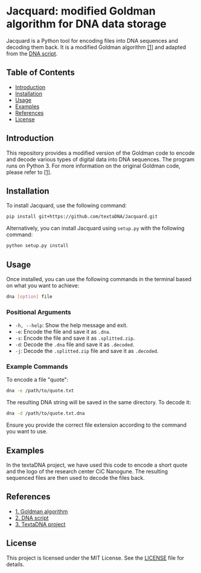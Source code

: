 # Jacquard: modified Goldman algorithm for DNA data storage

Jacquard is a Python tool for encoding files into DNA sequences and decoding them back. It is a modified Goldman algorithm [[1]](https://www.nature.com/articles/nature11875) and adapted from the [DNA script](https://github.com/allanino/DNA).

## Table of Contents

- [Introduction](#introduction)
- [Installation](#installation)
- [Usage](#usage)
- [Examples](#examples)
- [References](#references)
- [License](#license)

## Introduction

This repository provides a modified version of the Goldman code to encode and decode various types of digital data into DNA sequences. The program runs on Python 3. For more information on the original Goldman code, please refer to [[1]](https://www.nature.com/articles/nature11875).

## Installation

To install Jacquard, use the following command:

```sh
pip install git+https://github.com/textaDNA/Jacquard.git
```

Alternatively, you can install Jacquard using `setup.py` with the following command:

```sh
python setup.py install
```

## Usage

Once installed, you can use the following commands in the terminal based on what you want to achieve:

```sh
dna [option] file
```

### Positional Arguments

- `-h, --help`: Show the help message and exit.
- `-e`: Encode the file and save it as `.dna`.
- `-s`: Encode the file and save it as `.splitted.zip`.
- `-d`: Decode the `.dna` file and save it as `.decoded`.
- `-j`: Decode the `.splitted.zip` file and save it as `.decoded`.

### Example Commands

To encode a file "quote":

```sh
dna -e /path/to/quote.txt
```

The resulting DNA string will be saved in the same directory. To decode it:

```sh
dna -d /path/to/quote.txt.dna
```

Ensure you provide the correct file extension according to the command you want to use.

## Examples

In the textaDNA project, we have used this code to encode a short quote and the logo of the research center CiC Nanogune. The resulting sequenced files are then used to decode the files back. 

## References

- [1. Goldman algorithm ](https://www.nature.com/articles/nature11875)
- [2. DNA script](https://github.com/allanino/DNA)
- [3. TextaDNA project](https://textadna.eu)

## License

This project is licensed under the MIT License. See the [LICENSE](LICENSE) file for details.
